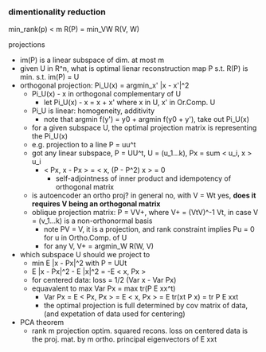 ### dimentionality reduction

min_rank(p) < m R(P) = min_VW R(V, W)

projections
- im(P) is a linear subspace of dim. at most m
- given U in R^n, what is optimal lienar reconstruction map P s.t. R(P) is min. s.t. im(P) = U
- orthogonal projection: Pi_U(x) = argmin_x' |x - x'|^2
    - Pi_U(x) - x in orthogonal complementary of U
        - let Pi_U(x) - x = x + x' where x in U, x' in Or.Comp. U
    - Pi_U is linear: homogeneity, additivity
        - note that argmin f(y') = y0 + argmin f(y0 + y'), take out Pi_U(x)
    - for a given subspace U, the optimal projection matrix is representing the Pi_U(x)
    - e.g. projection to a line P = uu^t
    - got any linear subspace, P = UU^t, U = (u_1...k), Px = sum < u_i, x > u_i
        - < Px, x - Px > = < x, (P - P^2) x > = 0
            - self-adjointness of inner product and idempotency of orthogonal matrix
    - is autoencoder an ortho proj? in general no, with V = Wt yes, **does it requires V being an orthogonal matrix**
    - oblique projection matrix: P = VV+, where V+ = (VtV)^-1 Vt, in case V = (v_1...k) is a non-orthonormal basis
        - note PV = V, it is a projection, and rank constraint implies Pu = 0 for u in Ortho.Comp. of U
        - for any V, V+ = argmin_W R(W, V)
- which subspace U should we project to
    - min E |x - Px|^2 with P = UUt
    - E |x - Px|^2 - E |x|^2 = -E < x, Px >
    - for centered data: loss = 1/2 (Var x - Var Px)
    - equavalent to max Var Px = max tr(P E xx^t)
        - Var Px = E < Px, Px > = E < x, Px > = E tr(xt P x) = tr P E xxt
        - the optimal projection is full determined by cov matrix of data, (and expetation of data used for centering)
- PCA theorem
    - rank m projection optim. squared recons. loss on centered data is the proj. mat. by m ortho. principal eigenvectors of E xxt